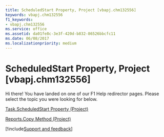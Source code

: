 ```yaml
---
title: ScheduledStart Property, Project [vbapj.chm132556]
keywords: vbapj.chm132556
f1_keywords:
- vbapj.chm132556
ms.service: office
ms.assetid: da01fe8c-3e3f-420d-b832-86526bbcfc11
ms.date: 06/08/2017
ms.localizationpriority: medium
---
```



# ScheduledStart Property, Project [vbapj.chm132556]

Hi there! You have landed on one of our F1 Help redirector pages. Please select the topic you were looking for below.

[Task.ScheduledStart Property (Project)](https://msdn.microsoft.com/library/f22726f1-2d11-92cf-86c8-48c35a916dd8%28Office.15%29.aspx)

[Reports.Copy Method (Project)](https://msdn.microsoft.com/library/fd930e98-4200-05e0-67e3-f4d34ae26928%28Office.15%29.aspx)

[!include[Support and feedback](~/includes/feedback-boilerplate.md)]